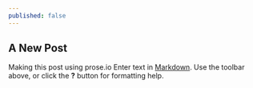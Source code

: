```yaml
---
published: false
---
```


## A New Post
Making this post using prose.io
Enter text in [Markdown](http://daringfireball.net/projects/markdown/). Use the toolbar above, or click the **?** button for formatting help.
